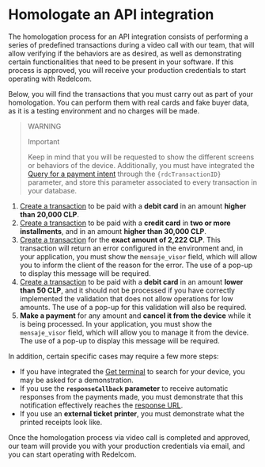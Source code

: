 # Homologate an API integration

The homologation process for an API integration consists of performing a series of predefined transactions during a video call with our team, that will allow verifying if the behaviors are as desired, as well as demonstrating certain functionalities that need to be present in your software. If this process is approved, you will receive your production credentials to start operating with Redelcom.

Below, you will find the transactions that you must carry out as part of your homologation. You can perform them with real cards and fake buyer data, as it is a testing environment and no charges will be made.

> WARNING
>
> Important
>
> Keep in mind that you will be requested to show the different screens or behaviors of the device. Additionally, you must have integrated the [Query for a payment intent](/developers/en/docs/redelcom/api-integration/payments-processing/query-payment-intent) through the `{rdcTransactionID}` parameter, and store this parameter associated to every transaction in your database.

1. [Create a transaction](/developers/en/docs/redelcom/api-integration/payments-processing/create-payment-intent) to be paid with a **debit card** in an amount **higher than 20,000 CLP**.
2. [Create a transaction](/developers/en/docs/redelcom/api-integration/payments-processing/create-payment-intent) to be paid with a **credit card** in **two or more installments**, and in an amount **higher than 30,000 CLP**.
3. [Create a transaction](/developers/en/docs/redelcom/api-integration/payments-processing/create-payment-intent) for the **exact amount of 2,222 CLP**. This transaction will return an error configured in the environment and, in your application, you must show the `mensaje_visor` field, which will allow you to inform the client of the reason for the error. The use of a pop-up to display this message will be required.
4. [Create a transaction](/developers/en/docs/redelcom/api-integration/payments-processing/create-payment-intent) to be paid with a **debit card** in an amount **lower than 50 CLP**, and it should not be processed if you have correctly implemented the validation that does not allow operations for low amounts. The use of a pop-up for this validation will also be required.
5. **Make a payment** for any amount and **cancel it from the device** while it is being processed. In your application, you must show the `mensaje_visor` field, which will allow you to manage it from the device. The use of a pop-up to display this message will be required.

In addition, certain specific cases may require a few more steps:

* If you have integrated the [Get terminal](/developers/en/docs/redelcom/api-integration/payments-processing/get-terminal) to search for your device, you may be asked for a demonstration.
* If you use the **`responseCallback` parameter** to receive automatic responses from the payments made, you must demonstrate that this notification effectively reaches the [response URL](/developers/en/docs/redelcom/api-integration/payments-processing/create-payment-intent#bookmark_implementing_the_response_url).
* If you use an **external ticket printer**, you must demonstrate what the printed receipts look like.

Once the homologation process via video call is completed and approved, our team will provide you with your production credentials via email, and you can start operating with Redelcom.